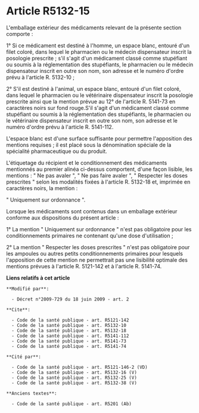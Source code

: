 # Article R5132-15

L'emballage extérieur des médicaments relevant de la présente section comporte : 

1° Si ce médicament est destiné à l'homme, un espace blanc, entouré d'un filet coloré, dans lequel le pharmacien ou le
médecin dispensateur inscrit la posologie prescrite ; s'il s'agit d'un médicament classé comme stupéfiant ou soumis à la
réglementation des stupéfiants, le pharmacien ou le médecin dispensateur inscrit en outre son nom, son adresse et le numéro
d'ordre prévu à l'article R. 5132-10 ; 

2° S'il est destiné à l'animal, un espace blanc, entouré d'un filet coloré, dans lequel le pharmacien ou le vétérinaire
dispensateur inscrit la posologie prescrite ainsi que la mention prévue au 12° de l'article R. 5141-73 en caractères noirs
sur fond rouge.S'il s'agit d'un médicament classé comme stupéfiant ou soumis à la réglementation des stupéfiants, le
pharmacien ou le vétérinaire dispensateur inscrit en outre son nom, son adresse et le numéro d'ordre prévu à l'article R.
5141-112.

L'espace blanc est d'une surface suffisante pour permettre l'apposition des mentions requises ; il est placé sous la
dénomination spéciale de la spécialité pharmaceutique ou du produit.

L'étiquetage du récipient et le conditionnement des médicaments mentionnés au premier alinéa ci-dessus comportent, d'une
façon lisible, les mentions : " Ne pas avaler ", " Ne pas faire avaler ", " Respecter les doses prescrites " selon les
modalités fixées à l'article R. 5132-18 et, imprimée en caractères noirs, la mention : 

" Uniquement sur ordonnance ". 

Lorsque les médicaments sont contenus dans un emballage extérieur conforme aux dispositions du présent article : 

1° La mention " Uniquement sur ordonnance " n'est pas obligatoire pour les conditionnements primaires ne contenant qu'une
dose d'utilisation ; 

2° La mention " Respecter les doses prescrites " n'est pas obligatoire pour les ampoules ou autres petits conditionnements
primaires pour lesquels l'apposition de cette mention ne permettrait pas une lisibilité optimale des mentions prévues à
l'article R. 5121-142 et à l'article R. 5141-74.

**Liens relatifs à cet article**

	**Modifié par**:

	  - Décret n°2009-729 du 18 juin 2009 - art. 2

	**Cite**:

	  - Code de la santé publique - art. R5121-142
	  - Code de la santé publique - art. R5132-10
	  - Code de la santé publique - art. R5132-18
	  - Code de la santé publique - art. R5141-112
	  - Code de la santé publique - art. R5141-73
	  - Code de la santé publique - art. R5141-74

	**Cité par**:

	  - Code de la santé publique - art. R5121-146-2 (VD)
	  - Code de la santé publique - art. R5132-16 (V)
	  - Code de la santé publique - art. R5132-25 (V)
	  - Code de la santé publique - art. R5132-38 (V)

	**Anciens textes**:

	  - Code de la santé publique - art. R5201 (Ab)
